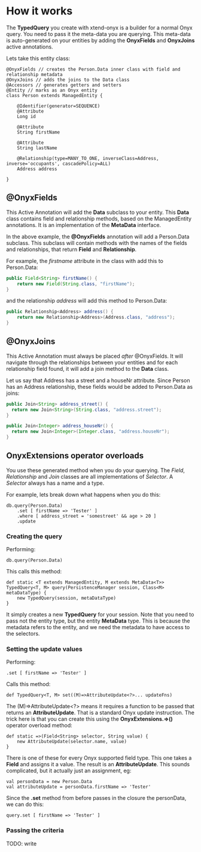 # How it works

The **TypedQuery** you create with xtend-onyx is a builder for a normal Onyx query. You need to pass it the meta-data you are querying. This meta-data is auto-generated on your entities by adding the **OnyxFields** and **OnyxJoins** active annotations.

Lets take this entity class: 

```xtend
@OnyxFields // creates the Person.Data inner class with field and relationship metadata
@OnyxJoins // adds the joins to the Data class
@Accessors // generates getters and setters
@Entity // marks as an Onyx entity
class Person extends ManagedEntity {

	@Identifier(generator=SEQUENCE)
	@Attribute
	Long id

	@Attribute
	String firstName

	@Attribute
	String lastName

	@Relationship(type=MANY_TO_ONE, inverseClass=Address, inverse='occupants', cascadePolicy=ALL)
	Address address

}
```

## @OnyxFields

This Active Annotation will add the **Data** subclass to your entity. This **Data** class contains field and relationship methods, based on the ManagedEntity annotations. It is an implementation of the **MetaData<T>** interface.

In the above example, the **@OnyxFields** annotation will add a Person.Data subclass. This subclass will contain methods with the names of the fields and relationships, that return **Field<T>** and **Relationship<T>**.

For example, the *firstname* attribute in the class with add this to Person.Data:

```java
public Field<String> firstName() {
	return new Field(String.class, "firstName");
}
```

and the relationship *address* will add this method to Person.Data:

```java
public Relationship<Address> address() {
	return new Relationship<Address>(Address.class, "address");
}
```

## @OnyxJoins

This Active Annotation must always be placed *after* @OnyxFields. It will navigate through the relationships between your entities and for each relationship field found, it will add a join method to the **Data** class.

Let us say that Address has a street and a houseNr attribute. Since Person has an Address relationship, these fields would be added to Person.Data as joins:

```java
public Join<String> address_street() {
  return new Join<String>(String.class, "address.street");
}

public Join<Integer> address_houseNr() {
  return new Join<Integer>(Integer.class, "address.houseNr");
}
```

## OnyxExtensions operator overloads

You use these generated method when you do your querying. The *Field*, *Relationship* and *Join* classes are all implementations of *Selector*. A *Selector* always has a name and a type.

For example, lets break down what happens when you do this:

```xtend
db.query(Person.Data)
	.set [ firstName => 'Tester' ]
	.where [ address_street = 'somestreet' && age > 20 ]
	.update
```

### Creating the query

Performing:

	db.query(Person.Data)

This calls this method: 

```xtend
def static <T extends ManagedEntity, M extends MetaData<T>> TypedQuery<T, M> query(PersistenceManager session, Class<M> metaDataType) {
	new TypedQuery(session, metaDataType)
}
```

It simply creates a new **TypedQuery** for your session. Note that you need to pass not the entity type, but the entity **MetaData** type. This is because the metadata refers to the entity, and we need the metadata to have access to the selectors.

### Setting the update values

Performing:

	.set [ firstName => 'Tester' ]

Calls this method:

```xtend
def TypedQuery<T, M> set((M)=>AttributeUpdate<?>... updateFns) 
```

The (M)=>AttributeUpdate<?> means it requires a function to be passed that returns an **AttributeUpdate**. That is a standard Onyx update instruction. The trick here is that you can create this using the **OnyxExtensions.=>()** operator overload method:

```xtend
def static =>(Field<String> selector, String value) {
	new AttributeUpdate(selector.name, value)
}
```

There is one of these for every Onyx supported field type. This one takes a **Field<String>** and assigns it a value. The result is an **AttributeUpdate**. This sounds complicated, but it actually just an assignment, eg:

```xtend
val personData = new Person.Data
val attributeUpdate = personData.firstName => 'Tester'
```

Since the **.set** method from before passes in the closure the personData, we can do this:

```xtend
query.set [ firstName => 'Tester' ]
```

### Passing the criteria

TODO: write


